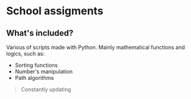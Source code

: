 # School assigments

## What's included?

<p>Various of scripts made with Python. Mainly mathematical functions and logics, such as: </p>

* Sorting functions
* Number's manipulation
* Path algorithms

> Constantly updating
